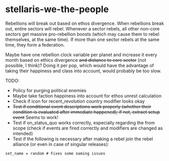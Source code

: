 # stellaris-we-the-people

Rebellions will break out based on ethos divergence. When rebellions break out, entire sectors will rebel. Whenever a sector rebels, all other non-core sectors get massive pro-rebellion boosts (which may cause them to rebel themselves, at the same time). If more than one sector rebels at the same time, they form a federation.

Maybe have one rebellion clock variable per planet and increase it every month based on ethics divergence ~~and distance to core sector~~ (not possible, I think)? Doing it per pop, which would have the advantage of taking their happiness and class into account, would probably be too slow.

TODO:
+ Policy for purging political enemies
+ Maybe take faction happiness into account for ethos unrest calculation
+ Check if icon for recent_revolution country modifier looks okay
+ ~~Test if conditional event descriptions work properly (whether their condition is evaluated after immediate happened); if not, extract setup event~~ Seems to work!
+ Test if on_status_quo works correctly, especially regarding the from scope (check if events are fired correctly and modifiers are changed as intended)
+ Test if the following is necessary after making a rebel join the rebel alliance (or even in case of singular releases):

```
set_name = random # Fixes some naming issues
```